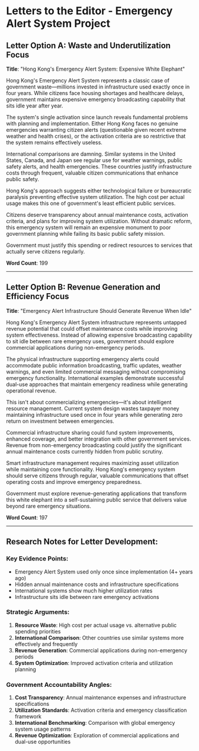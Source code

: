 # Letters to the Editor - Emergency Alert System Project

## Letter Option A: Waste and Underutilization Focus

**Title**: "Hong Kong's Emergency Alert System: Expensive White Elephant"

Hong Kong's Emergency Alert System represents a classic case of government waste—millions invested in infrastructure used exactly once in four years. While citizens face housing shortages and healthcare delays, government maintains expensive emergency broadcasting capability that sits idle year after year.

The system's single activation since launch reveals fundamental problems with planning and implementation. Either Hong Kong faces no genuine emergencies warranting citizen alerts (questionable given recent extreme weather and health crises), or the activation criteria are so restrictive that the system remains effectively useless.

International comparisons are damning. Similar systems in the United States, Canada, and Japan see regular use for weather warnings, public safety alerts, and health emergencies. These countries justify infrastructure costs through frequent, valuable citizen communications that enhance public safety.

Hong Kong's approach suggests either technological failure or bureaucratic paralysis preventing effective system utilization. The high cost per actual usage makes this one of government's least efficient public services.

Citizens deserve transparency about annual maintenance costs, activation criteria, and plans for improving system utilization. Without dramatic reform, this emergency system will remain an expensive monument to poor government planning while failing its basic public safety mission.

Government must justify this spending or redirect resources to services that actually serve citizens regularly.

**Word Count**: 199

---

## Letter Option B: Revenue Generation and Efficiency Focus

**Title**: "Emergency Alert Infrastructure Should Generate Revenue When Idle"

Hong Kong's Emergency Alert System infrastructure represents untapped revenue potential that could offset maintenance costs while improving system effectiveness. Instead of allowing expensive broadcasting capability to sit idle between rare emergency uses, government should explore commercial applications during non-emergency periods.

The physical infrastructure supporting emergency alerts could accommodate public information broadcasting, traffic updates, weather warnings, and even limited commercial messaging without compromising emergency functionality. International examples demonstrate successful dual-use approaches that maintain emergency readiness while generating operational revenue.

This isn't about commercializing emergencies—it's about intelligent resource management. Current system design wastes taxpayer money maintaining infrastructure used once in four years while generating zero return on investment between emergencies.

Commercial infrastructure sharing could fund system improvements, enhanced coverage, and better integration with other government services. Revenue from non-emergency broadcasting could justify the significant annual maintenance costs currently hidden from public scrutiny.

Smart infrastructure management requires maximizing asset utilization while maintaining core functionality. Hong Kong's emergency system should serve citizens through regular, valuable communications that offset operating costs and improve emergency preparedness.

Government must explore revenue-generating applications that transform this white elephant into a self-sustaining public service that delivers value beyond rare emergency situations.

**Word Count**: 197

---

## Research Notes for Letter Development:

### Key Evidence Points:

- Emergency Alert System used only once since implementation (4+ years ago)
- Hidden annual maintenance costs and infrastructure specifications
- International systems show much higher utilization rates
- Infrastructure sits idle between rare emergency activations

### Strategic Arguments:

1. **Resource Waste**: High cost per actual usage vs. alternative public spending priorities
2. **International Comparison**: Other countries use similar systems more effectively and frequently
3. **Revenue Generation**: Commercial applications during non-emergency periods
4. **System Optimization**: Improved activation criteria and utilization planning

### Government Accountability Angles:

1. **Cost Transparency**: Annual maintenance expenses and infrastructure specifications
2. **Utilization Standards**: Activation criteria and emergency classification framework
3. **International Benchmarking**: Comparison with global emergency system usage patterns
4. **Revenue Optimization**: Exploration of commercial applications and dual-use opportunities
